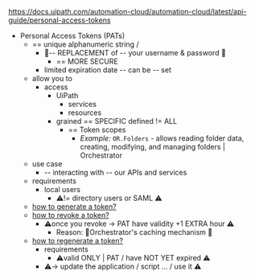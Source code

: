 https://docs.uipath.com/automation-cloud/automation-cloud/latest/api-guide/personal-access-tokens

* Personal Access Tokens (PATs)
  * == unique alphanumeric string /
    * 👀-- REPLACEMENT of -- your username & password 👀
      * == MORE SECURE
    * limited expiration date -- can be -- set
  * allow you to
    * access 
      * UiPath
        * services
        * resources
      * grained == SPECIFIC defined != ALL
        * == Token scopes
          * _Example:_ `OR.Folders` - allows reading folder data, creating, modifying, and managing folders | Orchestrator
  * use case
    * -- interacting with -- our APIs and services
  * requirements
    * local users 
      * ⚠️!= directory users or SAML ⚠️
  * [how to generate a token?](https://docs.uipath.com/automation-cloud/automation-cloud/latest/api-guide/personal-access-tokens#generating-a-token)
  * [how to revoke a token?](https://docs.uipath.com/automation-cloud/automation-cloud/latest/api-guide/personal-access-tokens#revoking-a-token)
    * ⚠️once you revoke -> PAT have validity +1 EXTRA hour ⚠️
      * Reason: 🧠Orchestrator's caching mechanism 🧠
  * [how to regenerate a token?](https://docs.uipath.com/automation-cloud/automation-cloud/latest/api-guide/personal-access-tokens#token-regeneration)
    * requirements
      * ⚠️valid ONLY | PAT / have NOT YET expired ⚠️
    * ⚠️-> update the application / script ... / use it ⚠️
  
